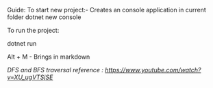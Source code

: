 Guide:
To start new project:- Creates an console application in current folder
   dotnet new console

To run the project:

dotnet run

Alt + M - Brings in markdown 

*DFS and BFS traversal reference : https://www.youtube.com/watch?v=XU_ugVTSjSE*

